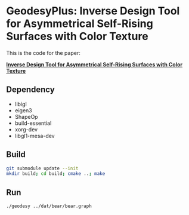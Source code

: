 # GeodesyPlus: Inverse Design Tool for Asymmetrical Self-Rising Surfaces with Color Texture


This is the code for the paper: 

**<a href="https://dl.acm.org/doi/10.1145/3424630.3425420">Inverse Design Tool for Asymmetrical Self-Rising Surfaces with Color Texture</a>**


## Dependency
- libigl
- eigen3
- ShapeOp 
- build-essential
- xorg-dev
- libgl1-mesa-dev


## Build

```bash
git submodule update --init
mkdir build; cd build; cmake ..; make
```

## Run
```bash
./geodesy ../dat/bear/bear.graph
```

